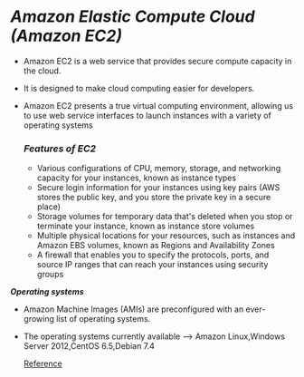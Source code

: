 # ***Amazon Elastic Compute Cloud (Amazon EC2)***
- Amazon EC2 is a web service that provides secure compute capacity in the cloud. 
- It is designed to make cloud computing easier for developers. 
- Amazon EC2 presents a true virtual computing environment, allowing us to use web service interfaces to launch instances with a variety of
  operating systems
  
  ### ***Features of EC2***
  
  - Various configurations of CPU, memory, storage, and networking capacity for your instances, known as instance types
  - Secure login information for your instances using key pairs (AWS stores the public key, and you store the private key in a secure place)
  - Storage volumes for temporary data that's deleted when you stop or terminate your instance, known as instance store volumes
  - Multiple physical locations for your resources, such as instances and Amazon EBS volumes, known as Regions and Availability Zones
  - A firewall that enables you to specify the protocols, ports, and source IP ranges that can reach your instances using security groups

***Operating systems***
- Amazon Machine Images (AMIs) are preconfigured with an ever-growing list of operating systems.
- The operating systems currently available --> Amazon Linux,Windows Server 2012,CentOS 6.5,Debian 7.4
  
  [Reference](https://aws.amazon.com/ec2/)

